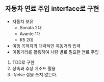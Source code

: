 ## 자동차 연료 주입 interface로 구현
- 자동차 보유
  - Sonata 2대
  - Avante 1대
  - K5 2대
- 여행 목적지의 대략적인 이동거리 입력
- 이동거리를 활용하여 차량 별로 필요한 연료 주입

1. TDD로 구현
2. 상속과 추상 메소드 활용
3. if/else 절을 쓰지 않는다.